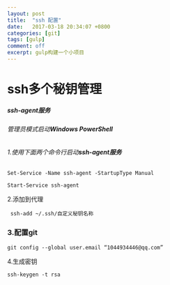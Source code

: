 ```yaml
---
layout: post
title:  "ssh 配置"
date:   2017-03-18 20:34:07 +0800
categories: [git]
tags: [gulp]
comment: off
excerpt: gulp构建一个小项目
---
```

# ssh多个秘钥管理

##### ssh-agent服务

###### 管理员模式启动**Windows PowerShell**

###### 1.使用下面两个命令行启动***ssh-agent服务***

```
Set-Service -Name ssh-agent -StartupType Manual
```

```
Start-Service ssh-agent
```

2.添加到代理

```shell
 ssh-add ~/.ssh/自定义秘钥名称
```

### 3.配置git

```
git config --global user.email “1044934446@qq.com”
```

4.生成密钥

```
ssh-keygen -t rsa
```

